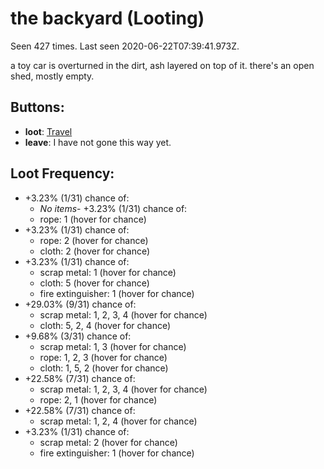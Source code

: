 # the backyard (Looting)

Seen 427 times. Last seen 2020-06-22T07:39:41.973Z.

a toy car is overturned in the dirt, ash layered on top of it. there's an open shed, mostly empty.

## Buttons:

- **loot**: [Travel](Travel-travel.md)
- **leave**: I have not gone this way yet.

## Loot Frequency:

- +3.23% (1/31) chance of:
  - *No items*- +3.23% (1/31) chance of:
  - rope: <a title="100.00% (1/1)">1</a> (hover for chance)
- +3.23% (1/31) chance of:
  - rope: <a title="100.00% (1/1)">2</a> (hover for chance)
  - cloth: <a title="100.00% (1/1)">2</a> (hover for chance)
- +3.23% (1/31) chance of:
  - scrap metal: <a title="100.00% (1/1)">1</a> (hover for chance)
  - cloth: <a title="100.00% (1/1)">5</a> (hover for chance)
  - fire extinguisher: <a title="100.00% (1/1)">1</a> (hover for chance)
- +29.03% (9/31) chance of:
  - scrap metal: <a title="11.11% (1/9)">1</a>, <a title="33.33% (3/9)">2</a>, <a title="33.33% (3/9)">3</a>, <a title="22.22% (2/9)">4</a> (hover for chance)
  - cloth: <a title="55.56% (5/9)">5</a>, <a title="33.33% (3/9)">2</a>, <a title="11.11% (1/9)">4</a> (hover for chance)
- +9.68% (3/31) chance of:
  - scrap metal: <a title="66.67% (2/3)">1</a>, <a title="33.33% (1/3)">3</a> (hover for chance)
  - rope: <a title="33.33% (1/3)">1</a>, <a title="33.33% (1/3)">2</a>, <a title="33.33% (1/3)">3</a> (hover for chance)
  - cloth: <a title="33.33% (1/3)">1</a>, <a title="33.33% (1/3)">5</a>, <a title="33.33% (1/3)">2</a> (hover for chance)
- +22.58% (7/31) chance of:
  - scrap metal: <a title="14.29% (1/7)">1</a>, <a title="14.29% (1/7)">2</a>, <a title="28.57% (2/7)">3</a>, <a title="42.86% (3/7)">4</a> (hover for chance)
  - rope: <a title="71.43% (5/7)">2</a>, <a title="28.57% (2/7)">1</a> (hover for chance)
- +22.58% (7/31) chance of:
  - scrap metal: <a title="28.57% (2/7)">1</a>, <a title="42.86% (3/7)">2</a>, <a title="28.57% (2/7)">4</a> (hover for chance)
- +3.23% (1/31) chance of:
  - scrap metal: <a title="100.00% (1/1)">2</a> (hover for chance)
  - fire extinguisher: <a title="100.00% (1/1)">1</a> (hover for chance)